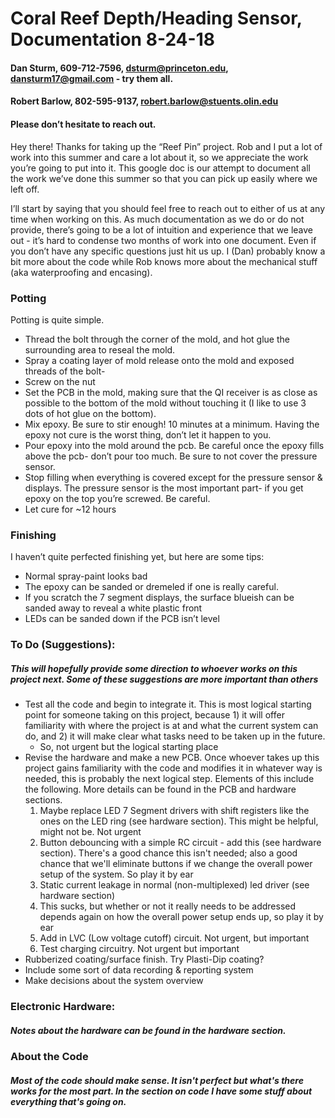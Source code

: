 # Coral Reef Depth/Heading Sensor, Documentation 8-24-18


#### Dan Sturm, 609-712-7596, dsturm@princeton.edu, dansturm17@gmail.com - try them all. 
#### Robert Barlow, 802-595-9137, robert.barlow@stuents.olin.edu
#### Please don’t hesitate to reach out. 


Hey there! Thanks for taking up the “Reef Pin” project. Rob and I put a lot of work into this summer and care a lot about it, so we appreciate the work you’re going to put into it. This google doc is our attempt to document all the work we’ve done this summer so that you can pick up easily where we left off. 

I’ll start by saying that you should feel free to reach out to either of us at any time when working on this. As much documentation as we do or do not provide, there’s going to be a lot of intuition and experience that we leave out - it’s hard to condense two months of work into one document. Even if you don’t have any specific questions just hit us up. I (Dan) probably know a bit more about the code while Rob knows more about the mechanical stuff (aka waterproofing and encasing). 



### Potting

Potting is quite simple. 

- Thread the bolt through the corner of the mold, and hot glue the surrounding area to reseal the mold. 
- Spray a coating layer of mold release onto the mold and exposed threads of the bolt-
- Screw on the nut
- Set the PCB in the mold, making sure that the QI receiver is as close as possible to the bottom of the mold without touching it (I like to use 3 dots of hot glue on the bottom). 
- Mix epoxy. Be sure to stir enough! 10 minutes at a minimum. Having the epoxy not cure is the worst thing, don’t let it happen to you.
- Pour epoxy into the mold around the pcb. Be careful once the epoxy fills above the pcb- don’t pour too much. Be sure to not cover the pressure sensor.
- Stop filling when everything is covered except for the pressure sensor & displays. The pressure sensor is the most important part- if you get epoxy on the top you’re screwed. Be careful.
- Let cure for ~12 hours

### Finishing

I haven’t quite perfected finishing yet, but here are some tips:

- Normal spray-paint looks bad
- The epoxy can be sanded or dremeled if one is really careful. 
- If you scratch the 7 segment displays, the surface blueish can be sanded away to reveal a white plastic front
- LEDs can be sanded down if the PCB isn’t level





### To Do (Suggestions):
##### This will hopefully provide some direction to whoever works on this project next. Some of these suggestions are more important than others
- Test all the code and begin to integrate it. This is most logical starting point for someone taking on this project, because 1) it will offer familiarity with where the project is at and what the current system can do, and 2) it will make clear what tasks need to be taken up in the future. 
	- So, not urgent but the logical starting place 
- Revise the hardware and make a new PCB. Once whoever takes up this project gains familiarity with the code and modifies it in whatever way is needed, this is probably the next logical step. Elements of this include the following. More details can be found in the PCB and hardware sections.  
	1) Maybe replace LED 7 Segment drivers with shift registers like the ones on the LED ring (see hardware section). This might be helpful, might not be. Not urgent
	2) Button debouncing with a simple RC circuit - add this (see hardware section). There's a good chance this isn't needed; also a good chance that we'll eliminate buttons if we change the overall power setup of the system. So play it by ear
	3) Static current leakage in normal (non-multiplexed) led driver (see hardware section)
	4) This sucks, but whether or not it really needs to be addressed depends again on how the overall power setup ends up, so play it by ear
	5) Add in LVC (Low voltage cutoff) circuit. Not urgent, but important
	6) Test charging circuitry. Not urgent but important
- Rubberized coating/surface finish. Try Plasti-Dip coating?
- Include some sort of data recording & reporting system
- Make decisions about the system overview 


### Electronic Hardware:
##### Notes about the hardware can be found in the hardware section. 


### About the Code
##### Most of the code should make sense. It isn't perfect but what's there works for the most part. In the section on code I have some stuff about everything that's going on. 


